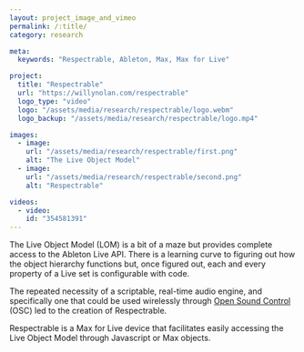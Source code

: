 ```yaml
---
layout: project_image_and_vimeo
permalink: /:title/
category: research

meta:
  keywords: "Respectrable, Ableton, Max, Max for Live"

project:
  title: "Respectrable"
  url: "https://willynolan.com/respectrable"
  logo_type: "video"
  logo: "/assets/media/research/respectrable/logo.webm"
  logo_backup: "/assets/media/research/respectrable/logo.mp4"

images:
  - image:
    url: "/assets/media/research/respectrable/first.png"
    alt: "The Live Object Model"
  - image:
    url: "/assets/media/research/respectrable/second.png"
    alt: "Respectrable"

videos:
  - video:
    id: "354581391"
---
```


    
<p>
The Live Object Model (LOM) is a bit of a maze but provides complete access to the Ableton Live API.  There is a 
learning curve to figuring out how the object hierarchy functions but, once figured out, each and every property of a 
Live set is configurable with code.
</p>

<p>
The repeated necessity of a scriptable, real-time audio engine, and specifically one that could be used wirelessly 
through <a href="http://opensoundcontrol.org/introduction-osc"> Open Sound Control</a> (OSC) led to the creation of Respectrable.
</p>

<p>
Respectrable is a Max for Live device that facilitates easily accessing the Live Object Model through Javascript or Max objects.
</p>

